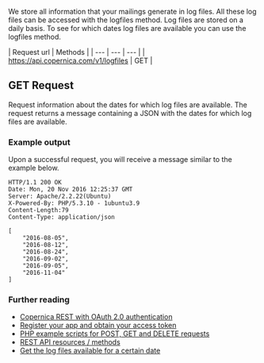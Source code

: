 We store all information that your mailings generate in log files. All
these log files can be accessed with the logfiles method. Log files are
stored on a daily basis. To see for which dates log files are available you can
use the logfiles method.


| Request url | Methods | 
| --- | --- | --- |
| https://api.copernica.com/v1/logfiles | GET |


GET Request
-----------

Request information about the dates for which log files are available. The
request returns a message containing a JSON with the dates for which log files
are available.

### Example output

Upon a successful request, you will receive a message similar to the
example below.

~~~
HTTP/1.1 200 OK
Date: Mon, 20 Nov 2016 12:25:37 GMT
Server: Apache/2.2.22(Ubuntu)
X-Powered-By: PHP/5.3.10 - 1ubuntu3.9
Content-Length:79
Content-Type: application/json

[
    "2016-08-05",
    "2016-08-12",
    "2016-08-24",
    "2016-09-02",
    "2016-09-05",
    "2016-11-04"
]
~~~

### Further reading

-   [Copernica REST with OAuth 2.0
    authentication](./setting-up-copernica-rest-service.md)
-   [Register your app and obtain your access
    token](./register-your-app-on-copernica-com.md)
-   [PHP example scripts for POST, GET and DELETE
    requests](./example-get-post-and-delete-requests.md)
-   [REST API resources / methods](./the-copernica-rest-api.md)
-   [Get the log files available for a certain
    date](./logfiles-type.md)
    
